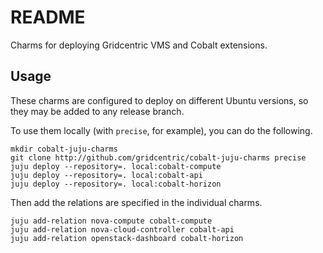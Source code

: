 README
======

Charms for deploying Gridcentric VMS and Cobalt extensions.

Usage
-----

These charms are configured to deploy on different Ubuntu versions, so they may
be added to any release branch.

To use them locally (with `precise`, for example), you can do the following.

    mkdir cobalt-juju-charms
    git clone http://github.com/gridcentric/cobalt-juju-charms precise
    juju deploy --repository=. local:cobalt-compute
    juju deploy --repository=. local:cobalt-api
    juju deploy --repository=. local:cobalt-horizon

Then add the relations are specified in the individual charms.

    juju add-relation nova-compute cobalt-compute
    juju add-relation nova-cloud-controller cobalt-api
    juju add-relation openstack-dashboard cobalt-horizon

